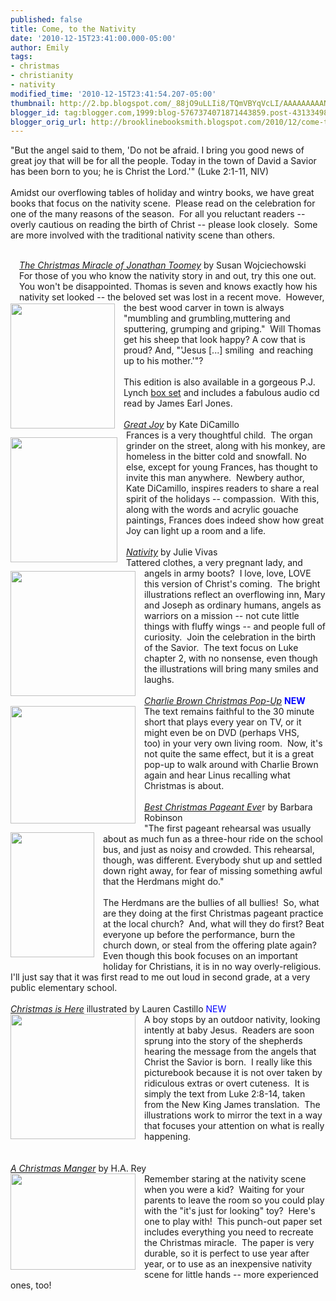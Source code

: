 ```yaml
---
published: false
title: Come, to the Nativity
date: '2010-12-15T23:41:00.000-05:00'
author: Emily
tags:
- christmas
- christianity
- nativity
modified_time: '2010-12-15T23:41:54.207-05:00'
thumbnail: http://2.bp.blogspot.com/_88jO9uLLIi8/TQmVBYqVcLI/AAAAAAAAANI/i0_1l2aOeR4/s72-c/The-Christmas-Miracle-of-Jonathan-Toomey-with-CD-Gift-Edition-0763636290-L.jpg
blogger_id: tag:blogger.com,1999:blog-5767374071871443859.post-4313349877745858662
blogger_orig_url: http://brooklinebooksmith.blogspot.com/2010/12/come-to-nativity.html
---
```


"But the angel said to them, 'Do not be afraid. I bring you good news of  great joy that will be for all the people. Today in the town of David a  Savior has been born to you; he is Christ the Lord.'" (Luke 2:1-11,  NIV) <br /><br />Amidst our overflowing tables of holiday and wintry books, we have  great books that focus on the nativity scene.&nbsp; Please read on the  celebration for one of the many reasons of the season.&nbsp; For all you  reluctant readers -- overly cautious on reading&nbsp;the birth of Christ -- please look  closely.&nbsp;&nbsp;Some are more involved with the traditional nativity scene  than others.<br /><div class="separator" style="clear: both; text-align: center;"><a href="http://1.bp.blogspot.com/_88jO9uLLIi8/TQmXTdRzi6I/AAAAAAAAANg/UG_zpdsNRG4/s1600/a-christmas-manger.jpg" imageanchor="1" style="margin-left: 1em; margin-right: 1em;"><br /></a></div><div id="divSignature"><a href="http://1.bp.blogspot.com/_88jO9uLLIi8/TQmXTdRzi6I/AAAAAAAAANg/UG_zpdsNRG4/s1600/a-christmas-manger.jpg" style="clear: left; float: left; margin-bottom: 1em; margin-right: 1em;"></a><a href="http://4.bp.blogspot.com/_88jO9uLLIi8/TQmWo8oeseI/AAAAAAAAANc/IrOZ2ueqNM0/s1600/christmas_is_here_400.jpg" style="clear: left; float: left; margin-bottom: 1em; margin-right: 1em;"></a><a href="http://2.bp.blogspot.com/_88jO9uLLIi8/TQmVh_YrEPI/AAAAAAAAANQ/HFHz13_yVpo/s1600/nativity.jpg" style="clear: left; float: left; margin-bottom: 1em; margin-right: 1em;"></a><a href="http://2.bp.blogspot.com/_88jO9uLLIi8/TQmVWpfrZeI/AAAAAAAAANM/nIrbXUBulgE/s1600/51Xr5d07tBL.jpg" style="clear: left; float: left; margin-bottom: 1em; margin-right: 1em;"></a><a href="http://2.bp.blogspot.com/_88jO9uLLIi8/TQmVBYqVcLI/AAAAAAAAANI/i0_1l2aOeR4/s1600/The-Christmas-Miracle-of-Jonathan-Toomey-with-CD-Gift-Edition-0763636290-L.jpg" style="clear: left; float: left; margin-bottom: 1em; margin-right: 1em;"></a><a href="http://www.brooklinebooksmith-shop.com/book/9780763636296"><i>The Christmas Miracle of Jonathan Toomey</i></a> by Susan Wojciechowski&nbsp; <br /><a href="http://2.bp.blogspot.com/_88jO9uLLIi8/TQmVBYqVcLI/AAAAAAAAANI/i0_1l2aOeR4/s1600/The-Christmas-Miracle-of-Jonathan-Toomey-with-CD-Gift-Edition-0763636290-L.jpg" style="clear: left; float: left; margin-bottom: 1em; margin-right: 1em;"><img border="0" height="200" src="http://2.bp.blogspot.com/_88jO9uLLIi8/TQmVBYqVcLI/AAAAAAAAANI/i0_1l2aOeR4/s200/The-Christmas-Miracle-of-Jonathan-Toomey-with-CD-Gift-Edition-0763636290-L.jpg" width="167" /></a>For those of you who know the nativity story in and out, try this one  out.&nbsp; You won't be disappointed. Thomas is seven and knows exactly how  his nativity set looked -- the beloved set was lost in a recent move.&nbsp;  However, the best wood carver in town is always "mumbling and  grumbling,muttering and sputtering, grumping and griping."&nbsp; Will Thomas  get his sheep that look happy? A cow that is proud? And, "'Jesus [...]  smiling&nbsp; and reaching up to his mother.'"? <br /><br />This edition is also available in a gorgeous P.J. Lynch <a href="http://www.brooklinebooksmith-shop.com/book/9780763643799">box set</a> and includes a fabulous audio cd read by James Earl Jones.&nbsp; <br /><br /><a href="http://www.brooklinebooksmith-shop.com/book/9780763649968"><i>Great Joy</i></a> by Kate DiCamillo <br /><a href="http://2.bp.blogspot.com/_88jO9uLLIi8/TQmVWpfrZeI/AAAAAAAAANM/nIrbXUBulgE/s1600/51Xr5d07tBL.jpg" style="clear: left; float: left; margin-bottom: 1em; margin-right: 1em;"><img border="0" height="200" src="http://2.bp.blogspot.com/_88jO9uLLIi8/TQmVWpfrZeI/AAAAAAAAANM/nIrbXUBulgE/s200/51Xr5d07tBL.jpg" width="171" /></a>Frances is a very thoughtful child.&nbsp; The organ grinder on the street,  along with his monkey, are homeless in the bitter cold and snowfall. No  else, except for young Frances,&nbsp;has thought to invite this man  anywhere.&nbsp; Newbery author, Kate&nbsp;DiCamillo, inspires readers to share a  real spirit of the holidays -- compassion.&nbsp; With this, along with the  words and acrylic gouache paintings, Frances does indeed show how great  Joy can light up a room and a life.<br /><br /><a href="http://www.brooklinebooksmith-shop.com/book/9780152060855"><i>Nativity</i></a> by Julie Vivas <br /><a href="http://2.bp.blogspot.com/_88jO9uLLIi8/TQmVh_YrEPI/AAAAAAAAANQ/HFHz13_yVpo/s1600/nativity.jpg" style="clear: left; float: left; margin-bottom: 1em; margin-right: 1em;"><img border="0" height="200" src="http://2.bp.blogspot.com/_88jO9uLLIi8/TQmVh_YrEPI/AAAAAAAAANQ/HFHz13_yVpo/s200/nativity.jpg" width="200" /></a>Tattered clothes, a very pregnant lady, and angels in army boots?&nbsp; I  love, love, LOVE this version of Christ's coming.&nbsp; The bright  illustrations reflect an overflowing inn, Mary and Joseph as ordinary  humans, angels as warriors on a mission -- not cute little things with  fluffy wings -- and people full of curiosity.&nbsp; Join the celebration in  the birth of the Savior.&nbsp; The text focus on Luke chapter 2, with no  nonsense, even though the illustrations will bring many smiles and  laughs.&nbsp; <br /><br /><a href="http://www.brooklinebooksmith-shop.com/book/9780762440047"><i>Charlie Brown Christmas Pop-Up</i></a> <b><span style="color: blue;">NEW</span></b> <br /><a href="http://2.bp.blogspot.com/_88jO9uLLIi8/TQmV01EOgkI/AAAAAAAAANU/ZMreEReAgD0/s1600/charliebrwon.jpg" style="clear: left; float: left; margin-bottom: 1em; margin-right: 1em;"><img border="0" height="188" src="http://2.bp.blogspot.com/_88jO9uLLIi8/TQmV01EOgkI/AAAAAAAAANU/ZMreEReAgD0/s200/charliebrwon.jpg" width="200" /></a>The text remains faithful to the 30 minute short that plays every year  on TV, or it might even be on DVD (perhaps VHS, too)&nbsp;in your very own  living room.&nbsp; Now, it's not quite the same effect, but it is a great  pop-up to walk around with Charlie Brown again and hear Linus recalling  what Christmas is about.<br /><br /><a href="http://www.brooklinebooksmith-shop.com/book/9780064402750"><i>Best Christmas Pageant Eve</i></a>r by Barbara Robinson <br /><a href="http://3.bp.blogspot.com/_88jO9uLLIi8/TQmWCYeoeXI/AAAAAAAAANY/ihfsEAC7gss/s1600/christmas+p.jpg" style="clear: left; float: left; margin-bottom: 1em; margin-right: 1em;"><img border="0" height="200" src="http://3.bp.blogspot.com/_88jO9uLLIi8/TQmWCYeoeXI/AAAAAAAAANY/ihfsEAC7gss/s200/christmas+p.jpg" width="134" /></a>"The first pageant rehearsal was usually about as much fun as a  three-hour ride on the school bus, and just as noisy and crowded. This  rehearsal, though, was different. Everybody shut up and settled down  right away, for fear of missing something awful that the Herdmans might  do."<br /><br />The Herdmans are the bullies of all bullies!&nbsp; So, what are they doing at  the first Christmas pageant practice at the local church?&nbsp; And, what will they do first? Beat everyone up before the performance, burn the church down, or steal from the offering plate again?&nbsp; Even though this book focuses on an  important holiday for Christians, it is in no way overly-religious.&nbsp;  I'll just say that it was first read to me out loud in second grade, at a  very public elementary school.<br /><br /><a href="http://www.brooklinebooksmith-shop.com/book/9781442408227"><i>Christmas is Here</i></a> illustrated by Lauren Castillo&nbsp;<span style="color: blue;">NEW </span><br /><a href="http://4.bp.blogspot.com/_88jO9uLLIi8/TQmWo8oeseI/AAAAAAAAANc/IrOZ2ueqNM0/s1600/christmas_is_here_400.jpg" style="clear: left; float: left; margin-bottom: 1em; margin-right: 1em;"><img border="0" height="200" src="http://4.bp.blogspot.com/_88jO9uLLIi8/TQmWo8oeseI/AAAAAAAAANc/IrOZ2ueqNM0/s200/christmas_is_here_400.jpg" width="200" /></a>A boy&nbsp;stops by an outdoor nativity, looking intently at baby Jesus.&nbsp;  Readers are soon sprung into the story of the shepherds hearing the  message from the angels that Christ the Savior is born.&nbsp; I really like  this picturebook because it is not over taken by ridiculous extras or  overt cuteness.&nbsp; It is simply the text from Luke 2:8-14, taken from the  New King James translation.&nbsp; The illustrations work to&nbsp;mirror the text  in a way that focuses your attention on what is really happening.<br /><br /><br /><a href="http://www.brooklinebooksmith-shop.com/book/9780547238944"><i>A Christmas Manger</i></a> by H.A. Rey&nbsp; <br /><a href="http://1.bp.blogspot.com/_88jO9uLLIi8/TQmXTdRzi6I/AAAAAAAAANg/UG_zpdsNRG4/s1600/a-christmas-manger.jpg" style="clear: left; float: left; margin-bottom: 1em; margin-right: 1em;"><img border="0" height="154" src="http://1.bp.blogspot.com/_88jO9uLLIi8/TQmXTdRzi6I/AAAAAAAAANg/UG_zpdsNRG4/s200/a-christmas-manger.jpg" width="200" /></a>Remember staring at the nativity scene when you were a kid?&nbsp; Waiting for  your parents to leave the room so you could play with the "it's just  for looking" toy?&nbsp; Here's one to play with!&nbsp; This punch-out paper set  includes everything you need to recreate the Christmas miracle.&nbsp; The  paper is very durable, so it is perfect to use year after year, or to  use as an inexpensive nativity scene for little hands -- more experienced ones, too!</div>